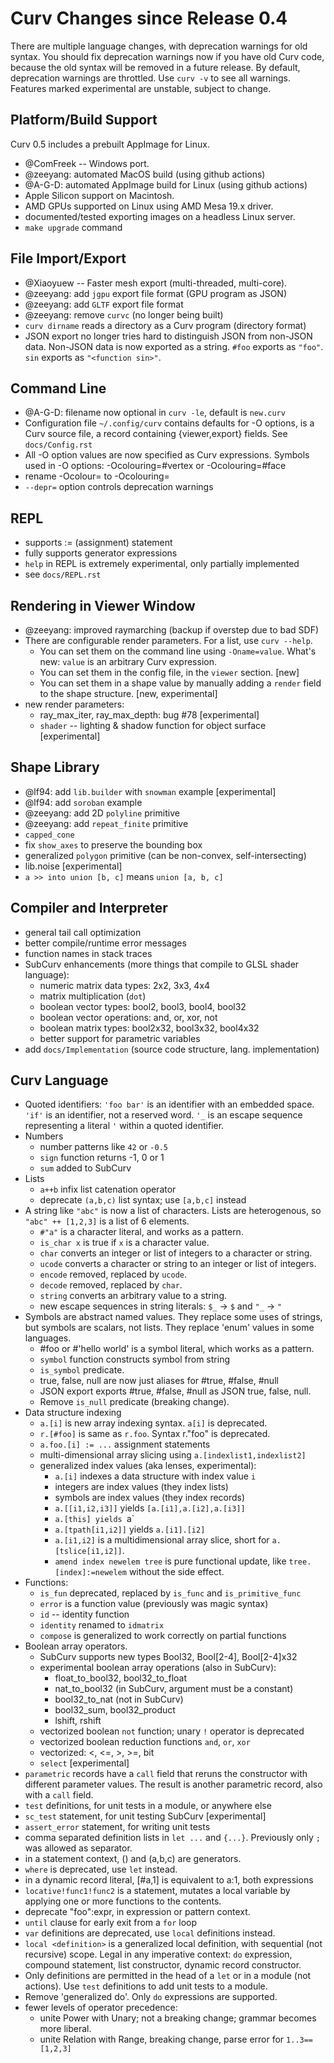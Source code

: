 Curv Changes since Release 0.4
==============================
There are multiple language changes, with deprecation warnings for old
syntax. You should fix deprecation warnings now if you have old Curv code,
because the old syntax will be removed in a future release. By default,
deprecation warnings are throttled. Use `curv -v` to see all warnings.
Features marked experimental are unstable, subject to change.

Platform/Build Support
----------------------
Curv 0.5 includes a prebuilt AppImage for Linux.
* @ComFreek -- Windows port.
* @zeeyang: automated MacOS build (using github actions)
* @A-G-D: automated AppImage build for Linux (using github actions)
* Apple Silicon support on Macintosh.
* AMD GPUs supported on Linux using AMD Mesa 19.x driver.
* documented/tested exporting images on a headless Linux server.
* `make upgrade` command

File Import/Export
------------------
* @Xiaoyuew -- Faster mesh export (multi-threaded, multi-core).
* @zeeyang: add `jgpu` export file format (GPU program as JSON)
* @zeeyang: add `GLTF` export file format
* @zeeyang: remove `curvc` (no longer being built)
* `curv dirname` reads a directory as a Curv program (directory format)
* JSON export no longer tries hard to distinguish JSON from non-JSON data.
  Non-JSON data is now exported as a string.
  `#foo` exports as `"foo"`. `sin` exports as `"<function sin>"`.

Command Line
------------
* @A-G-D: filename now optional in `curv -le`, default is `new.curv`
* Configuration file `~/.config/curv` contains defaults for -O options,
  is a Curv source file, a record containing {viewer,export} fields.
  See `docs/Config.rst`
* All -O option values are now specified as Curv expressions.
  Symbols used in -O options: -Ocolouring=#vertex or -Ocolouring=#face
* rename -Ocolour= to -Ocolouring=
* `--depr=` option controls deprecation warnings

REPL
----
* supports := (assignment) statement
* fully supports generator expressions
* `help` in REPL is extremely experimental, only partially implemented
* see `docs/REPL.rst`

Rendering in Viewer Window
--------------------------
* @zeeyang: improved raymarching (backup if overstep due to bad SDF)
* There are configurable render parameters. For a list, use `curv --help`.
  * You can set them on the command line using `-Oname=value`.
    What's new: `value` is an arbitrary Curv expression.
  * You can set them in the config file, in the `viewer` section. [new]
  * You can set them in a shape value by manually adding a `render` field
    to the shape structure. [new, experimental]
* new render parameters:
  * ray_max_iter, ray_max_depth: bug #78 [experimental]
  * `shader` -- lighting & shadow function for object surface [experimental]

Shape Library
-------------
* @lf94: add `lib.builder` with `snowman` example [experimental]
* @lf94: add `soroban` example
* @zeeyang: add 2D `polyline` primitive
* @zeeyang: add `repeat_finite` primitive
* `capped_cone`
* fix `show_axes` to preserve the bounding box
* generalized `polygon` primitive (can be non-convex, self-intersecting)
* lib.noise [experimental]
* `a >> into union [b, c]` means `union [a, b, c]`

Compiler and Interpreter
------------------------
* general tail call optimization
* better compile/runtime error messages
* function names in stack traces
* SubCurv enhancements (more things that compile to GLSL shader language):
  * numeric matrix data types: 2x2, 3x3, 4x4
  * matrix multiplication (`dot`)
  * boolean vector types: bool2, bool3, bool4, bool32
  * boolean vector operations: and, or, xor, not
  * boolean matrix types: bool2x32, bool3x32, bool4x32
  * better support for parametric variables
* add `docs/Implementation` (source code structure, lang. implementation)

Curv Language
-------------
* Quoted identifiers: `'foo bar'` is an identifier with an embedded space.
  `'if'` is an identifier, not a reserved word. `'_` is an escape sequence
  representing a literal `'` within a quoted identifier.
* Numbers
  * number patterns like `42` or `-0.5`
  * `sign` function returns -1, 0 or 1
  * `sum` added to SubCurv
* Lists
  * `a++b` infix list catenation operator
  * deprecate `(a,b,c)` list syntax; use `[a,b,c]` instead
* A string like `"abc"` is now a list of characters.
  Lists are heterogenous, so `"abc" ++ [1,2,3]` is a list of 6 elements.
  * `#"a"` is a character literal, and works as a pattern.
  * `is_char x` is true if `x` is a character value.
  * `char` converts an integer or list of integers to a character or string.
  * `ucode` converts a character or string to an integer or list of integers.
  * `encode` removed, replaced by `ucode`.
  * `decode` removed, replaced by `char`.
  * `string` converts an arbitrary value to a string.
  * new escape sequences in string literals: `$_` -> `$` and `"_` -> `"`
* Symbols are abstract named values. They replace some uses of strings, but
  symbols are scalars, not lists. They replace 'enum' values in some languages.
  * #foo or #'hello world' is a symbol literal, which works as a pattern.
  * `symbol` function constructs symbol from string
  * `is_symbol` predicate.
  * true, false, null are now just aliases for #true, #false, #null
  * JSON export exports #true, #false, #null as JSON true, false, null.
  * Remove `is_null` predicate (breaking change).
* Data structure indexing
  * `a.[i]` is new array indexing syntax. `a[i]` is deprecated.
  * `r.[#foo]` is same as `r.foo`. Syntax r."foo" is deprecated.
  * `a.foo.[i] := ...` assignment statements
  * multi-dimensional array slicing using `a.[indexlist1,indexlist2]`
  * generalized index values (aka lenses, experimental):
    * `a.[i]` indexes a data structure with index value `i`
    * integers are index values (they index lists)
    * symbols are index values (they index records)
    * `a.[[i1,i2,i3]]` yields `[a.[i1],a.[i2],a.[i3]]`
    * `a.[this] yields `a`
    * `a.[tpath[i1,i2]]` yields `a.[i1].[i2]`
    * `a.[i1,i2]` is a multidimensional array slice,
      short for `a.[tslice[i1,i2]]`.
    * `amend index newelem tree` is pure functional update,
      like `tree.[index]:=newelem` without the side effect.
* Functions:
  * `is_fun` deprecated, replaced by `is_func` and `is_primitive_func`
  * `error` is a function value (previously was magic syntax)
  * `id` -- identity function
  * `identity` renamed to `idmatrix`
  * `compose` is generalized to work correctly on partial functions
* Boolean array operators.
  * SubCurv supports new types Bool32, Bool[2-4], Bool[2-4]x32
  * experimental boolean array operations (also in SubCurv):
    * float_to_bool32, bool32_to_float
    * nat_to_bool32 (in SubCurv, argument must be a constant)
    * bool32_to_nat (not in SubCurv)
    * bool32_sum, bool32_product
    * lshift, rshift
  * vectorized boolean `not` function; unary `!` operator is deprecated
  * vectorized boolean reduction functions `and`, `or`, `xor`
  * vectorized: <, <=, >, >=, bit
  * `select` [experimental]
* `parametric` records have a `call` field that reruns the constructor
  with different parameter values. The result is another parametric record,
  also with a `call` field.
* `test` definitions, for unit tests in a module, or anywhere else
* `sc_test` statement, for unit testing SubCurv [experimental]
* `assert_error` statement, for writing unit tests
* comma separated definition lists in `let ...` and `{...}`.
  Previously only `;` was allowed as separator.
* in a statement context, () and (a,b,c) are generators.
* `where` is deprecated, use `let` instead.
* in a dynamic record literal, [#a,1] is equivalent to a:1, both expressions
* `locative!func1!func2` is a statement, mutates a local variable by
  applying one or more functions to the contents.
* deprecate "foo":expr, in expression or pattern context.
* `until` clause for early exit from a `for` loop
* `var` definitions are deprecated, use `local` definitions instead.
* `local <definition>` is a generalized local definition, with sequential
  (not recursive) scope. Legal in any imperative context: `do` expression,
  compound statement, list constructor, dynamic record constructor.
* Only definitions are permitted in the head of a `let` or in a module
  (not actions). Use `test` definitions to add unit tests to a module.
* Remove 'generalized do'. Only `do` expressions are supported.
* fewer levels of operator precedence:
  * unite Power with Unary; not a breaking change; grammar becomes more liberal.
  * unite Relation with Range, breaking change, parse error for `1..3==[1,2,3]`
